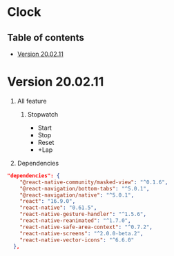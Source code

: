 # Clock

## Table of contents

- [Version 20.02.11](#version-200211)

# Version 20.02.11

1. All feature

   1. Stopwatch

      - Start
      - Stop
      - Reset
      - +Lap

1. Dependencies

```json
"dependencies": {
    "@react-native-community/masked-view": "^0.1.6",
    "@react-navigation/bottom-tabs": "^5.0.1",
    "@react-navigation/native": "^5.0.1",
    "react": "16.9.0",
    "react-native": "0.61.5",
    "react-native-gesture-handler": "^1.5.6",
    "react-native-reanimated": "^1.7.0",
    "react-native-safe-area-context": "^0.7.2",
    "react-native-screens": "^2.0.0-beta.2",
    "react-native-vector-icons": "^6.6.0"
  },
```
